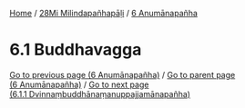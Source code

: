 
[Home](/) / [28Mi Milindapañhapāḷi](../../28Mi.md) / [6 Anumānapañha](../6.md)

# 6.1 Buddhavagga


[Go to previous page (6 Anumānapañha)](../6.md) / [Go to parent page (6 Anumānapañha)](../6.md) / [Go to next page (6.1.1 Dvinnaṃbuddhānaṃanuppajjamānapañha)](6.1/6.1.1.md)


